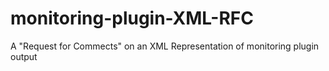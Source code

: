 # monitoring-plugin-XML-RFC
A "Request for Commects" on an XML Representation of monitoring plugin output
